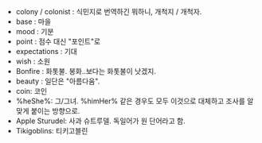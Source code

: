 - colony / colonist : 식민지로 번역하긴 뭐하니, 개척지 / 개척자. 
- base : 마을
- mood : 기분
- point : 점수 대신 "포인트"로
- expectations : 기대
- wish : 소원
- Bonfire : 화톳불. 봉화..보다는 화톳불이 낫겠지.
- beauty : 일단은 "아름다움".
- coin: 코인
- %heShe%: 그/그녀. %himHer% 같은 경우도 모두 이것으로 대체하고 조사를 알맞게 붙이는 방향으로.
- Apple Sturudel: 사과 슈트루델. 독일어가 원 단어라고 함.
- Tikigoblins: 티키고블린
